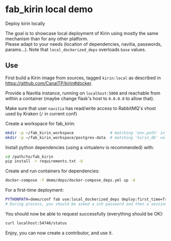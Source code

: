 # fab_kirin local demo

Deploy kirin locally

The goal is to showcase local deployment of Kirin using mostly the same mechanism
than for any other platform.  
Please adapt to your needs (location of dependencies, navitia, passwords, params...).
Note that `local_dockerized_deps` overloads `base` values.


## Use

First build a Kirin image from sources, tagged `kirin:local` as described in
https://github.com/CanalTP/kirin#docker.

Provide a Navitia instance, running on `localhost:5000` and reachable from within a container
(maybe change flask's host to `0.0.0.0` to allow that).

Make sure that user `navitia` has read/write access to RabbitMQ's vhost used by
Kraken (`/` in current conf)

Create a workspace for fab_kirin:

```bash
mkdir -p ~/fab_kirin_workspace                # matching 'env.path' in local_dockerized_deps
mkdir -p ~/fab_kirin_workspace/postgres-data  # matching 'kirin_db' volume mounted in docker-compose_deps.yml
```

Install python dependencies (using a virtualenv is recommended) with:

```bash
cd /path/to/fab_kirin
pip install -r requirements.txt -U
```

Create and run containers for dependencies:

```bash
docker-compose -f demo/deps/docker-compose_deps.yml up -d
```

For a first-time deployment:

```bash
PYTHONPATH=demo/conf fab use:local_dockerized_deps deploy:first_time=True
# During process, you should be asked a ssh password and then a session password to localhost.
```

You should now be able to request successfully (everything should be OK):

```bash
curl localhost:54746/status
```

Enjoy, you can now create a contributor, and use it.
